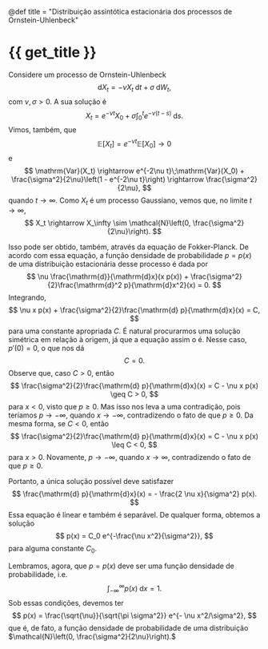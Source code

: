 @def title = "Distribuição assintótica estacionária dos processos de Ornstein-Uhlenbeck"

# {{ get_title }}

Considere um processo de Ornstein-Uhlenbeck
$$
\mathrm{d}X_t = - \nu X_t \;\mathrm{d}t + \sigma \;\mathrm{d}W_t,
$$
com $\nu, \sigma > 0.$ A sua solução é
$$
X_t = e^{-\nu t}X_0 + \sigma \int_0^t e^{-\nu(t - s)}\;\mathrm{d}s.
$$
Vimos, também, que
$$
\mathbb{E}[X_t] = e^{-\nu t}\mathbb{E}[X_0] \rightarrow 0
$$
e
$$
\mathrm{Var}(X_t) \rightarrow e^{-2\nu t}\;\mathrm{Var}(X_0) + \frac{\sigma^2}{2\nu}\left(1 - e^{-2\nu t}\right) \rightarrow \frac{\sigma^2}{2\nu},
$$
quando $t \rightarrow \infty.$ Como $X_t$ é um processo Gaussiano, vemos que, no limite $t\rightarrow \infty,$
$$
X_t \rightarrow X_\infty \sim \mathcal{N}\left(0, \frac{\sigma^2}{2\nu}\right).
$$

Isso pode ser obtido, também, através da equação de Fokker-Planck. De acordo com essa equação, a função densidade de probabilidade $p=p(x)$ de uma distribuição estacionária desse processo é dada por
$$
\nu \frac{\mathrm{d}}{\mathrm{d}x}(x p(x)) + \frac{\sigma^2}{2}\frac{\mathrm{d}^2 p}{\mathrm{d}x^2}(x) = 0.
$$
Integrando,
$$
\nu x p(x) + \frac{\sigma^2}{2}\frac{\mathrm{d} p}{\mathrm{d}x}(x) = C,
$$
para uma constante apropriada $C.$ É natural procurarmos uma solução simétrica em relação à origem, já que a equação assim o é. Nesse caso, $p'(0) = 0,$ o que nos dá
$$
C = 0.
$$
Observe que, caso $C > 0,$ então
$$
\frac{\sigma^2}{2}\frac{\mathrm{d} p}{\mathrm{d}x}(x) = C - \nu x p(x) \geq C > 0,
$$
para $x < 0$, visto que $p \geq 0.$ Mas isso nos leva a uma contradição, pois teríamos $p\rightarrow -\infty,$ quando $x \rightarrow -\infty,$ contradizendo o fato de que $p \geq 0.$ Da mesma forma, se $C < 0,$ então
$$
\frac{\sigma^2}{2}\frac{\mathrm{d} p}{\mathrm{d}x}(x) = C - \nu x p(x) \leq C < 0,
$$
para $x > 0.$ Novamente, $p\rightarrow -\infty,$ quando $x \rightarrow \infty,$ contradizendo o fato de que $p\geq 0$.

Portanto, a única solução possível deve satisfazer
$$
\frac{\mathrm{d} p}{\mathrm{d}x}(x) = - \frac{2 \nu x}{\sigma^2} p(x).
$$
Essa equação é linear e também é separável. De qualquer forma, obtemos a solução
$$
p(x) = C_0 e^{-\frac{\nu x^2}{\sigma^2}},
$$
para alguma constante $C_0.$

Lembramos, agora, que $p=p(x)$ deve ser uma função densidade de probabilidade, i.e.
$$
\int_{-\infty}^\infty p(x) \;\mathrm{d}x = 1.
$$
Sob essas condições, devemos ter
$$
p(x) = \frac{\sqrt{\nu}}{\sqrt{\pi \sigma^2}} e^{- \nu x^2/\sigma^2},
$$
que é, de fato, a função densidade de probabilidade de uma distribuição $\mathcal{N}\left(0, \frac{\sigma^2}{2\nu}\right).$
